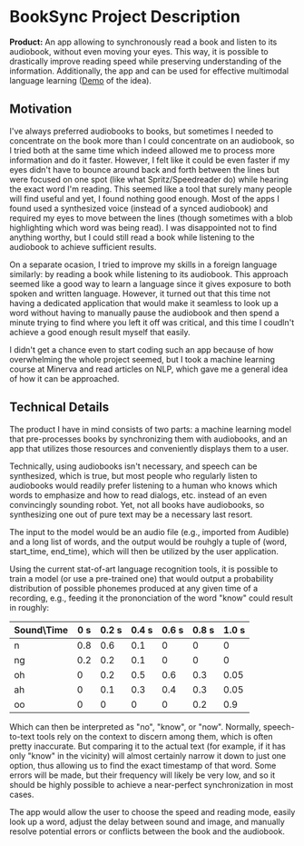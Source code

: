 # BookSync Project Description

**Product:** An app allowing to synchronously read a book and listen to its audiobook, without even moving your eyes. This way, it is possible to drastically improve reading speed while preserving understanding of the information. Additionally, the app and can be used for effective multimodal language learning ([Demo](https://drive.google.com/open?id=1-egH8VuYbGKOoQP3S6fIQGy-p6saUO0U) of the idea). 

## Motivation

I've always preferred audiobooks to books, but sometimes I needed to concentrate on the book more than I could concentrate on an audiobook, so I tried both at the same time which indeed allowed me to process more information and do it faster. However, I felt like it could be even faster if my eyes didn't have to bounce around back and forth between the lines but were focused on one spot (like what Spritz/Speedreader do) while hearing the exact word I'm reading. This seemed like a tool that surely many people will find useful and yet, I found nothing good enough. Most of the apps I found used a synthesized voice (instead of a synced audiobook) and required my eyes to move between the lines (though sometimes with a blob highlighting which word was being read). I was disappointed not to find anything worthy, but I could still read a book while listening to the audiobook to achieve sufficient results.

On a separate ocasion, I tried to improve my skills in a foreign language similarly: by reading a book while listening to its audiobook. This approach seemed like a good way to learn a language since it gives exposure to both spoken and written language. However, it turned out that this time not having a dedicated application that would make it seamless to look up a word without having to manually pause the audiobook and then spend a minute trying to find where you left it off was critical, and this time I coudln't achieve a good enough result myself that easily.

I didn't get a chance even to start coding such an app because of how overwhelming the whole project seemed, but I took a machine learning course at Minerva and read articles on NLP, which gave me a general idea of how it can be approached.

## Technical Details

The product I have in mind consists of two parts: a machine learning model that pre-processes books by synchronizing them with audiobooks, and an app that utilizes those resources and conveniently displays them to a user. 

Technically, using audiobooks isn't necessary, and speech can be synthesized, which is true, but most people who regularly listen to audiobooks would readily prefer listening to a human who knows which words to emphasize and how to read dialogs, etc. instead of an even convincingly sounding robot. Yet, not all books have audiobooks, so synthesizing one out of pure text may be a necessary last resort.

The input to the model would be an audio file (e.g., imported from Audible) and a long list of words, and the output would be rouhgly a tuple of (word, start_time, end_time), which will then be utilized by the user application.

Using the current stat-of-art language recognition tools, it is possible to train a model (or use a pre-trained one) that would output a probability distribution of possible phonemes produced at any given time of a recording, e.g., feeding it the prononciation of the word "know" could result in roughly:

| Sound\\Time | 0 s | 0.2 s | 0.4 s | 0.6 s | 0.8 s | 1.0 s |
| ----------- | --- | ----- | ----- | ----- | ----- | ----- |
| n           | 0.8 | 0.6   | 0.1   | 0     | 0     | 0     |
| ng          | 0.2 | 0.2   | 0.1   | 0     | 0     | 0     |
| oh          | 0   | 0.2   | 0.5   | 0.6   | 0.3   | 0.05  |
| ah          | 0   | 0.1   | 0.3   | 0.4   | 0.3   | 0.05  |
| oo          | 0   | 0     | 0     | 0     | 0.2   | 0.9   |

Which can then be interpreted as "no", "know", or "now". Normally, speech-to-text tools rely on the context to discern among them, which is often pretty inaccurate. But comparing it to the actual text (for example, if it has only "know" in the vicinity) will almost certainly narrow it down to just one option, thus allowing us to find the exact timestamp of that word. Some errors will be made, but their frequency will likely be very low, and so it should be highly possible to achieve a near-perfect synchronization in most cases.

The app would allow the user to choose the speed and reading mode, easily look up a word, adjust the delay between sound and image, and manually resolve potential errors or conflicts between the book and the audiobook.